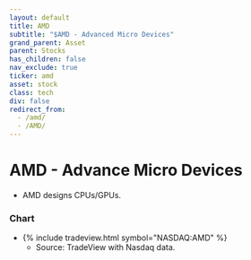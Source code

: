 ```yaml
---
layout: default
title: AMD
subtitle: "$AMD - Advanced Micro Devices"
grand_parent: Asset
parent: Stocks
has_children: false
nav_exclude: true
ticker: amd
asset: stock
class: tech
div: false
redirect_from:
  - /amd/
  - /AMD/
---
```

# AMD - Advance Micro Devices
- AMD designs CPUs/GPUs.

### Chart
- {% include tradeview.html symbol="NASDAQ:AMD" %}
	- Source: TradeView with Nasdaq data.